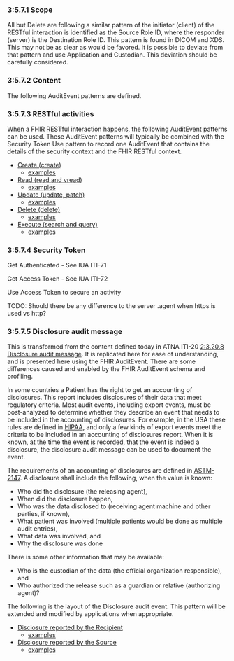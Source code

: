 

### 3:5.7.1 Scope

All but Delete are following a similar pattern of the initiator (client) of the RESTful interaction is identified as the Source Role ID, where the responder (server) is the Destination Role ID. This pattern is found in DICOM and XDS. This may not be as clear as would be favored. It is possible to deviate from that pattern and use Application and Custodian. This deviation should be carefully considered.

### 3:5.7.2 Content

The following AuditEvent patterns are defined.

### 3:5.7.3 RESTful activities

When a FHIR RESTful interaction happens, the following AuditEvent patterns can be used. These AuditEvent patterns will typically be combined with the Security Token Use pattern to record one AuditEvent that contains the details of the security context and the FHIR RESTful context.

* [Create (create)](StructureDefinition-ITI.BasicAudit.PatientCreate.html)
  * [examples](StructureDefinition-ITI.BasicAudit.PatientCreate-examples.html)
* [Read (read and vread)](StructureDefinition-ITI.BasicAudit.PatientRead.html)
  * [examples](StructureDefinition-ITI.BasicAudit.PatientRead-examples.html)
* [Update (update, patch)](StructureDefinition-ITI.BasicAudit.PatientUpdate.html)
  * [examples](StructureDefinition-ITI.BasicAudit.PatientUpdate-examples.html)
* [Delete (delete)](StructureDefinition-ITI.BasicAudit.PatientDelete.html)
  * [examples](StructureDefinition-ITI.BasicAudit.PatientDelete-examples.html)
* [Execute (search and query)](StructureDefinition-ITI.BasicAudit.PatientQuery.html)
  * [examples](StructureDefinition-ITI.BasicAudit.PatientQuery-examples.html)

### 3:5.7.4 Security Token

Get Authenticated - See IUA ITI-71

Get Access Token - See IUA ITI-72

Use Access Token to secure an activity

TODO: Should there be any difference to the server .agent when https is used vs http?

### 3:5.7.5 Disclosure audit message

This is transformed from the content defined today in ATNA ITI-20 [2:3.20.8 Disclosure audit message](https://profiles.ihe.net/ITI/TF/Volume2/ITI-20.html#3.20.8). It is replicated here for ease of understanding, and is presented here using the FHIR AuditEvent. There are some differences caused and enabled by the FHIR AuditEvent schema and profiling.

In some countries a Patient has the right to get an accounting of disclosures. This report includes disclosures of their data that meet regulatory criteria. Most audit events, including export events, must be post-analyzed to determine whether they describe an event that needs to be included in the accounting of disclosures. For example, in the USA these rules are defined in [HIPAA](https://www.cdc.gov/phlp/publications/topic/hipaa.html), and only a few kinds of export events meet the criteria to be included in an accounting of disclosures report. When it is known, at the time the event is recorded, that the event is indeed a disclosure, the disclosure audit message can be used to document the event.

The requirements of an accounting of disclosures are defined in [ASTM-2147](https://www.astm.org/e2147-01.html). A disclosure shall include the following, when the value is known:

- Who did the disclosure (the releasing agent), 
- When did the disclosure happen,
- Who was the data disclosed to (receiving agent machine and other parties, if known),
- What patient was involved (multiple patients would be done as multiple audit entries), 
- What data was involved, and 
- Why the disclosure was done 

There is some other information that may be available:

- Who is the custodian of the data (the official organization responsible), and
- Who authorized the release such as a guardian or relative (authorizing agent)?

The following is the layout of the Disclosure audit event. This pattern will be extended and modified by applications when appropriate.

* [Disclosure reported by the Recipient](StructureDefinition-IHE.BasicAudit.PrivacyDisclosure.Recipient.html)
  * [examples](StructureDefinition-IHE.BasicAudit.PrivacyDisclosure.Recipient-examples.html)
* [Disclosure reported by the Source](StructureDefinition-IHE.BasicAudit.PrivacyDisclosure.Source.html)
  * [examples](StructureDefinition-IHE.BasicAudit.PrivacyDisclosure.Source-examples.html)
  